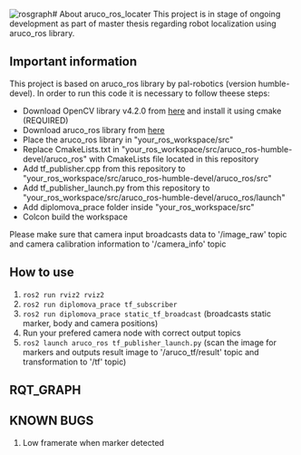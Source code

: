 ![rosgraph](https://github.com/DavidHala123/Aruco_ros_locater/assets/78861269/ac68c29a-6ac8-4eb7-b0c7-79495d76db0b)# About aruco_ros_locater
This project is in stage of ongoing development as part of master thesis regarding robot localization using aruco_ros library.

## Important information
This project is based on aruco_ros library by pal-robotics (version humble-devel). In order to run this code it is necessary to follow theese steps:
+ Download OpenCV library v4.2.0 from [here](https://github.com/opencv/opencv/releases/tag/4.2.0) and install it using cmake (REQUIRED)
+ Download aruco_ros library from [here](https://github.com/pal-robotics/aruco_ros)
+ Place the aruco_ros library in "your_ros_workspace/src"
+ Replace CmakeLists.txt in "your_ros_workspace/src/aruco_ros-humble-devel/aruco_ros" with CmakeLists file located in this repository
+ Add tf_publisher.cpp from this repository to "your_ros_workspace/src/aruco_ros-humble-devel/aruco_ros/src"
+ Add tf_publisher_launch.py from this repository to "your_ros_workspace/src/aruco_ros-humble-devel/aruco_ros/launch"
+ Add diplomova_prace folder inside "your_ros_workspace/src"
+ Colcon build the workspace

Please make sure that camera input broadcasts data to '/image_raw' topic and camera calibration information to '/camera_info' topic

## How to use
1. `ros2 run rviz2 rviz2`
2. `ros2 run diplomova_prace tf_subscriber`
3. `ros2 run diplomova_prace static_tf_broadcast` (broadcasts static marker, body and camera positions)
4. Run your prefered camera node with correct output topics
5. `ros2 launch aruco_ros tf_publisher_launch.py` (scan the image for markers and outputs result image to '/aruco_tf/result' topic and transformation to '/tf' topic)

## RQT_GRAPH




## KNOWN BUGS
1. Low framerate when marker detected
